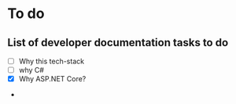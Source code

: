 # To do

## List of developer documentation tasks to do

 - [ ] Why this tech-stack
  - [ ] why C#
  - [x] Why ASP.NET Core?
-
